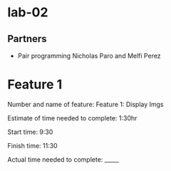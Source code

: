 # lab-02
## Partners
* Pair programming Nicholas Paro and Melfi Perez

# Feature 1
Number and name of feature: Feature 1: Display Imgs

Estimate of time needed to complete: 1:30hr

Start time: 9:30

Finish time: 11:30

Actual time needed to complete: _____